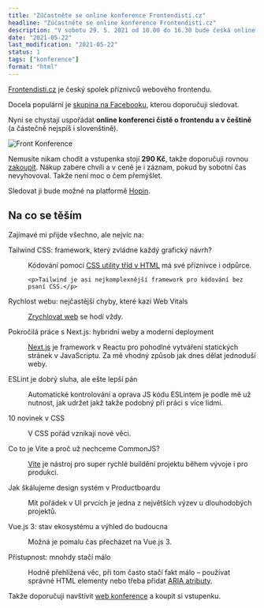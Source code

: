 ```yaml
---
title: "Zúčastněte se online konference Frontendisti.cz"
headline: "Zúčastněte se online konference Frontendisti.cz"
description: "V sobotu 29. 5. 2021 od 10.00 do 16.30 bude česká online konference o webovém frontendu."
date: "2021-05-22"
last_modification: "2021-05-22"
status: 1
tags: ["konference"]
format: "html"
---
```


<p><a href="https://frontendisti.cz">Frontendisti.cz</a> je český spolek příznivců webového frontendu.</p>

<p>Docela populární je <a href="https://www.facebook.com/groups/frontendisti">skupina na Facebooku</a>, kterou doporučuji sledovat.</p>

<p>Nyní se chystají uspořádat <b>online konferenci čistě o frontendu a v češtině</b> (a částečně nejspíš i slovenštině).</p>

<p><img src="/files/frontendisti-konference/front-konference.png" alt="Front Konference" class="border"></p>
























<p>Nemusíte nikam chodit a vstupenka stojí <b>290 Kč</b>, takže doporučuji rovnou <a href="https://form.simpleshop.cz/jArV/buy/">zakoupit</a>. Nákup zabere chvíli a v ceně je i záznam, pokud by sobotní čas nevyhovoval. Takže není moc o čem přemýšlet.</p>

<p>Sledovat ji bude možné na platformě <a href="https://hopin.com">Hopin</a>.</p>



<h2 id="program">Na co se těším</h2>

<p>Zajímavé mi přijde všechno, ale nejvíc na:</p>

<dl>
  <dt>
    Tailwind CSS:
framework, který zvládne každý grafický návrh?
  </dt>
  <dd>
    <p>Kódování pomocí <a href="/expressive-css">CSS utility tříd v HTML</a> má své příznivce i odpůrce.</p>
    
    <p>Tailwind je asi nejkomplexnější framework pro kódování bez psaní CSS.</p>
  </dd>
  
  <dt>
    Rychlost webu:
nejčastější chyby, které kazí Web Vitals
  </dt>
  <dd>
    <p><a href="/zrychlovani">Zrychlovat web</a> se hodí vždy.</p>
  </dd>
  
  <dt>
    Pokročilá práce s Next.js:
hybridní weby a moderní deployment
  </dt>
  <dd>
    <p><a href="https://nextjs.org">Next.js</a> je framework v Reactu pro pohodlné vytváření statických stránek v JavaScriptu. Za mě vhodný způsob jak dnes dělat jednoduší weby.</p>
  </dd>
  
  <dt>
    ESLint je dobrý sluha,
ale ešte lepší pán
  </dt>
  <dd>
    <p>Automatické kontrolování a oprava JS kódu ESLintem je podle mě už nutnost, jak udržet jakž takže podobný při práci s více lidmi.</p>
  </dd>
  
  
  <dt>
    10 novinek v CSS
  </dt>
  <dd>
    <p>V CSS pořád vznikají nové věci.</p>
  </dd>
  
  <dt>
    Co to je Vite a proč už nechceme CommonJS?
  </dt>
  <dd>
    <p><a href="/vite">Vite</a> je nástroj pro super rychlé buildění projektu během vývoje i pro produkci.</p>
  </dd>
  
  <dt>
    Jak škálujeme design systém v Productboardu
  </dt>
  <dd>
    <p>Mít pořádek v UI prvcích je jedna z největších výzev u dlouhodobých projektů.</p>
  </dd>
  
  <dt>
    Vue.js 3:
stav ekosystému a výhled do budoucna
  </dt>
  <dd>
    <p>Možná je pomalu čas přecházet na Vue.js 3.</p>
  </dd>
  
  <dt>
    Přístupnost: mnohdy stačí málo
  </dt>
  <dd>
    <p>Hodně přehlížená věc, při tom často stačí fakt málo – používat správné HTML elementy nebo třeba přidat <a href="/aria">ARIA atributy</a>.</p>
  </dd>
</dl>


<p>Takže doporučuji navštívit <a href="https://frontendisti.cz/konference">web konference</a> a koupit si vstupenku.</p>